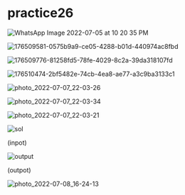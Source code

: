 # practice26

![WhatsApp Image 2022-07-05 at 10 20 35 PM](https://user-images.githubusercontent.com/108235776/177386866-3fd7e349-eace-426c-bcc1-fe4fb13488c9.jpeg)






![176509581-0575b9a9-ce05-4288-b01d-440974ac8fbd](https://user-images.githubusercontent.com/108235776/177386896-501bf542-87f2-46c6-b62b-14fcd8247f9d.jpg)




![176509776-81258fd5-78fe-4029-8c2a-39da318107fd](https://user-images.githubusercontent.com/108235776/177386919-0ebbaa5a-b63f-4b30-820e-0b52d93ca560.jpg)




![176510474-2bf5482e-74cb-4ea8-ae77-a3c9ba3133c1](https://user-images.githubusercontent.com/108235776/177386955-d39cd503-bfd5-40b9-aa83-47f55510cc88.jpg)


![photo_2022-07-07_22-03-26](https://user-images.githubusercontent.com/108235776/177835661-7c31e7d2-fe6a-4667-95e6-47f89a1b9d83.jpg)



![photo_2022-07-07_22-03-34](https://user-images.githubusercontent.com/108235776/177835708-aa277d08-6a42-4b3e-8f0c-d7485e991e11.jpg)


![photo_2022-07-07_22-03-21](https://user-images.githubusercontent.com/108235776/177835748-d35822d1-3729-4af9-ae5e-9c1f1cdebb91.jpg)




![sol](https://user-images.githubusercontent.com/108235776/177976608-e37ae577-2885-4d27-ab85-70783a7b482f.jpg)

(inpot)


![output](https://user-images.githubusercontent.com/108235776/177976672-09c87b32-7f2c-45ba-ba7c-9c7fd10fa7d0.png)

(outpot)


![photo_2022-07-08_16-24-13](https://user-images.githubusercontent.com/108235776/177987418-041efb7b-1c35-453f-8a63-04dd8c99f9b7.jpg)


